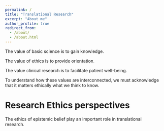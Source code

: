 ```yaml
---
permalink: /
title: "Translational Research"
excerpt: "About me"
author_profile: true
redirect_from: 
  - /about/
  - /about.html
---
```

The value of basic science is to gain knowledge.

The value of ethics is to provide orientation.

The value clinical research is to facilitate patient well-being.

To understand how these values are interconnected, we must acknowledge that it matters ethically what we think to know. 

Research Ethics perspectives
======
The ethics of epistemic belief play an important role in translational research.



